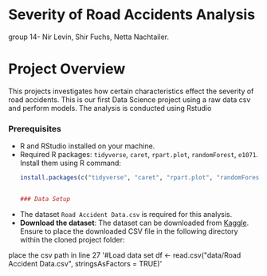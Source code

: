 # Severity of Road Accidents Analysis

group 14- Nir Levin, Shir Fuchs, Netta Nachtailer.

# Project Overview
This projects investigates how certain characteristics effect the severity of road accidents.
This is our first Data Science project using a raw data csv and perform models. The analysis is conducted using Rstudio

### Prerequisites
- R and RStudio installed on your machine.
- Required R packages: `tidyverse`, `caret`, `rpart.plot`, `randomForest`, `e1071`.
Install them using R command:
  ```R
  install.packages(c("tidyverse", "caret", "rpart.plot", "randomForest", "e1071"))


  ### Data Setup
- The dataset `Road Accident Data.csv` is required for this analysis.
- **Download the dataset**: The dataset can be downloaded from [Kaggle](https://www.kaggle.com/datasets/nextmillionaire/car-accident-dataset). Ensure to place the downloaded CSV file in the following directory within the cloned project folder:

place the csv path in line 27
'#Load data set
df <- read.csv("data/Road Accident Data.csv", stringsAsFactors = TRUE)'
